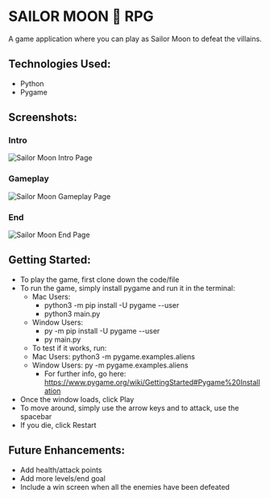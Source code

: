 # SAILOR MOON 🌙 RPG
A game application where you can play as Sailor Moon to defeat the villains.

## Technologies Used:
- Python
- Pygame

## Screenshots: 
### Intro
![Sailor Moon Intro Page](https://user-images.githubusercontent.com/89497794/142810915-430e8e0a-3024-4110-8f7a-18afafb15f96.png)
### Gameplay
![Sailor Moon Gameplay Page](https://user-images.githubusercontent.com/89497794/142810924-28653f7c-968a-4137-b913-97e191f39d0a.png)
### End
![Sailor Moon End Page](https://user-images.githubusercontent.com/89497794/142810939-ce5295fd-8452-4781-93a1-359da5904d05.png)


## Getting Started:
- To play the game, first clone down the code/file
- To run the game, simply install pygame and run it in the terminal:
  - Mac Users:
    - python3 -m pip install -U pygame --user
    - python3 main.py
  - Window Users:
    - py -m pip install -U pygame --user
    - py main.py
   - To test if it works, run:
    - Mac Users: python3 -m pygame.examples.aliens
    - Window Users: py -m pygame.examples.aliens
      - For further info, go here: https://www.pygame.org/wiki/GettingStarted#Pygame%20Installation
- Once the window loads, click Play
- To move around, simply use the arrow keys and to attack, use the spacebar
- If you die, click Restart

## Future Enhancements:
- Add health/attack points
- Add more levels/end goal
- Include a win screen when all the enemies have been defeated

